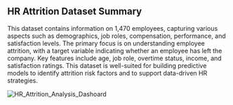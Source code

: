 ## HR Attrition Dataset Summary

This dataset contains information on 1,470 employees, capturing various aspects such as demographics, job roles, compensation, performance, and satisfaction levels. The primary focus is on understanding employee attrition, with a target variable indicating whether an employee has left the company. Key features include age, job role, overtime status, income, and satisfaction ratings. This dataset is well-suited for building predictive models to identify attrition risk factors and to support data-driven HR strategies.

![HR_Attrition_Analysis_Dashoard](https://github.com/user-attachments/assets/e973abae-fb11-4c57-8bb8-ab8d6c0a5fa1)
